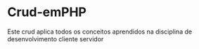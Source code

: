 # Crud-emPHP

Este crud aplica todos os conceitos aprendidos na disciplina de desenvolvimento cliente servidor
